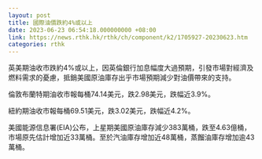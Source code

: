 ```yaml
---
layout: post
title: 國際油價跌約4%或以上
date: 2023-06-23 06:54:18.000000000 +08:00
link: https://news.rthk.hk/rthk/ch/component/k2/1705927-20230623.htm
categories: rthk
---
```


英美期油收市跌約4%或以上，因英倫銀行加息幅度大過預期，引發市場對經濟及燃料需求的憂慮，抵銷美國原油庫存出乎市場預期減少對油價帶來的支持。

倫敦布蘭特期油收市報每桶74.14美元，跌2.98美元，跌幅近3.9%。

紐約期油收市報每桶69.51美元，跌3.02美元，跌幅近4.2%。

美國能源信息署(EIA)公布，上星期美國原油庫存減少383萬桶，跌至4.63億桶，市場原先估計增加近33萬桶。至於汽油庫存增加近48萬桶，蒸餾油庫存增加逾43萬桶。
